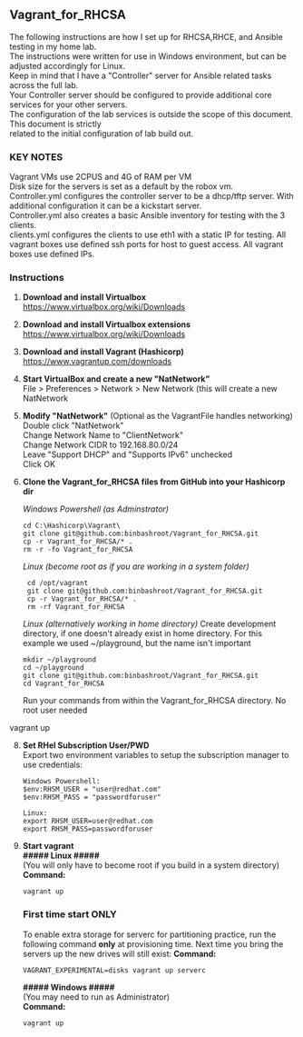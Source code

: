 Vagrant_for_RHCSA
------------------
The following instructions are how I set up for RHCSA,RHCE, and Ansible testing in my home lab.  
The instructions were written for use in Windows environment, but can be adjusted accordingly for Linux.  
Keep in mind that I have a "Controller" server for Ansible related tasks across the full lab.  
Your Controller server should be configured to provide additional core services for your other servers.  
The configuration of the lab services is outside the scope of this document. This document is strictly  
related to the initial configuration of lab build out.  

### KEY NOTES ###
Vagrant VMs use 2CPUS and 4G of RAM per VM  
Disk size for the servers is set as a default by the robox vm.  
Controller.yml configures the controller server to be a dhcp/tftp server.  With additional configuration it can be a kickstart server.  
Controller.yml also creates a basic Ansible inventory for testing with the 3 clients.  
clients.yml configures the clients to use eth1 with a static IP for testing.
All vagrant boxes use defined ssh ports for host to guest access. 
All vagrant boxes use defined IPs. 

  
### Instructions ###


1. **Download and install Virtualbox** https://www.virtualbox.org/wiki/Downloads
2. **Download and install Virtualbox extensions** https://www.virtualbox.org/wiki/Downloads
3. **Download and install Vagrant (Hashicorp)** https://www.vagrantup.com/downloads
4. **Start VirtualBox and create a new "NatNetwork"**  
File > Preferences > Network > New Network (this will create a new NatNetwork  

5. **Modify "NatNetwork"**  (Optional as the VagrantFile handles networking)
   Double click "NatNetwork"    
   Change Network Name to "ClientNetwork"   
   Change Network CIDR to 192.168.80.0/24  
   Leave "Support DHCP" and "Supports IPv6" unchecked  
   Click OK  

7. **Clone the Vagrant_for_RHCSA files from GitHub into your Hashicorp dir**  

    *Windows Powershell (as Adminstrator)*
    ```
    cd C:\Hashicorp\Vagrant\
    git clone git@github.com:binbashroot/Vagrant_for_RHCSA.git
    cp -r Vagrant_for_RHCSA/* .
    rm -r -fo Vagrant_for_RHCSA 
    ```
    
    *Linux (become root as if you are working in a system folder)*
    ```
     cd /opt/vagrant
     git clone git@github.com:binbashroot/Vagrant_for_RHCSA.git
     cp -r Vagrant_for_RHCSA/* .
     rm -rf Vagrant_for_RHCSA
    ```
    *Linux (alternatively working in home directory)*
    Create development directory, if one doesn't already exist in home directory.
    For this example we used ~/playground, but the name isn't important
    ```
    mkdir ~/playground
    cd ~/playground
    git clone git@github.com:binbashroot/Vagrant_for_RHCSA.git
    cd Vagrant_for_RHCSA
    ```
    Run your commands from within the Vagrant_for_RHCSA directory. 
    No root user needed

vagrant up
  
8. **Set RHel Subscription User/PWD**  
    Export two environment variables to setup the subscription manager to use credentials:

    ```
    Windows Powershell:
    $env:RHSM_USER = "user@redhat.com"
    $env:RHSM_PASS = "passwordforuser"

    Linux:
    export RHSM_USER=user@redhat.com
    export RHSM_PASS=passwordforuser
    ```
      
9. **Start vagrant**  
     **##### Linux #####**  
     (You will only have to become root if you build in a system directory)  
     **Command:**  
     ```
     vagrant up
     ```

     ### First time start **ONLY** ###
     To enable extra storage for serverc for partitioning practice, run the following command **only** at provisioning time. Next time you bring the servers up the new drives will still exist:
     **Command:** 
     ```
     VAGRANT_EXPERIMENTAL=disks vagrant up serverc
     ```
     
     **##### Windows #####**  
     (You may need to run as Administrator)  
     **Command:**  
     ```
     vagrant up
     ```
       
    
